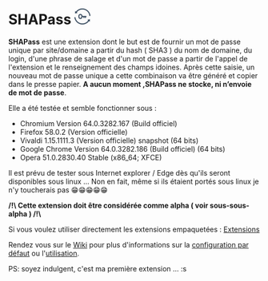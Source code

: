 # SHAPass ![SHAPass](https://github.com/jpcrevoisier/SHAPass/blob/master/lock32.png)

**SHAPass** est une extension dont le but est de fournir un mot de passe unique par site/domaine a partir du hash ( SHA3 ) du nom de domaine, du login, d'une phrase de salage et d'un mot de passe a partir de l'appel de l'extension et le renseignement des champs idoines. Après cette saisie, un nouveau mot de passe unique a cette combinaison va être généré et copier dans le presse papier.
**A aucun moment ,SHAPass ne stocke, ni n’envoie de mot de passe**.

Elle a été testée et semble fonctionner sous : 
 - Chromium Version 64.0.3282.167 (Build officiel)
 - Firefox 58.0.2 (Version officielle)
 - Vivaldi 1.15.1111.3 (Version officielle) snapshot  (64 bits)
 - Google Chrome Version 64.0.3282.186 (Build officiel) (64 bits)
 - Opera 51.0.2830.40 Stable (x86_64; XFCE)

Il est prévu de tester sous Internet explorer / Edge dès qu'ils seront disponibles sous linux ... Non en fait, même si ils étaient portés sous linux je n'y toucherais pas 😁😁😁😁😁

**/!\ Cette extension doit être considérée comme alpha ( voir sous-sous-alpha ) /!\\**

Si vous voulez utiliser directement les extensions empaquetées : [Extensions](https://github.com/jpcrevoisier/SHAPass/tree/master/Extensions)

Rendez vous sur le [Wiki](https://github.com/jpcrevoisier/SHAPass/wiki) pour plus d'informations sur la [configuration par défaut](https://github.com/jpcrevoisier/SHAPass/wiki/Configuration-par-d%C3%A9faut) ou l'[utilisation](https://github.com/jpcrevoisier/SHAPass/wiki/Utilisation).

PS: soyez indulgent, c'est ma première extension ... :s
